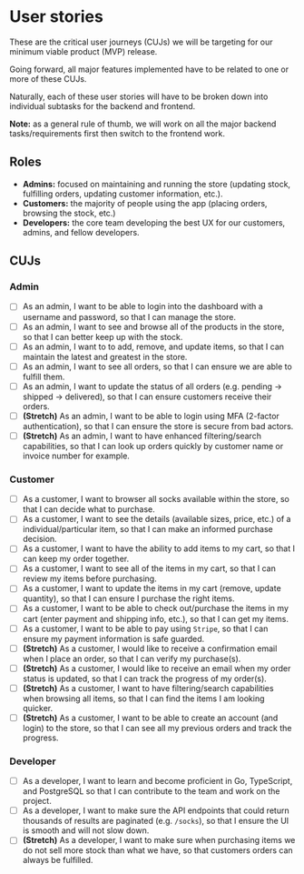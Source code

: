 # User stories

These are the critical user journeys (CUJs) we will be targeting for our minimum viable product (MVP) release.

Going forward, all major features implemented have to be related to one or more of these CUJs.

Naturally, each of these user stories will have to be broken down into individual subtasks for the backend and frontend.

**Note:** as a general rule of thumb, we will work on all the major backend tasks/requirements first then switch to the frontend work.

## Roles

- **Admins:** focused on maintaining and running the store (updating stock, fulfilling orders, updating customer information, etc.).
- **Customers:** the majority of people using the app (placing orders, browsing the stock, etc.)
- **Developers:** the core team developing the best UX for our customers, admins, and fellow developers.

## CUJs

### Admin

- [ ] As an admin, I want to be able to login into the dashboard with a username and password, so that I can manage the store.
- [ ] As an admin, I want to see and browse all of the products in the store, so that I can better keep up with the stock.
- [ ] As an admin, I want to to add, remove, and update items, so that I can maintain the latest and greatest in the store.
- [ ] As an admin, I want to see all orders, so that I can ensure we are able to fulfill them.
- [ ] As an admin, I want to update the status of all orders (e.g. pending -> shipped -> delivered), so that I can ensure customers receive their orders.
- [ ] **(Stretch)** As an admin, I want to be able to login using MFA (2-factor authentication), so that I can ensure the store is secure from bad actors.
- [ ] **(Stretch)** As an admin, I want to have enhanced filtering/search capabilities, so that I can look up orders quickly by customer name or invoice number for example.

### Customer

- [ ] As a customer, I want to browser all socks available within the store, so that I can decide what to purchase.
- [ ] As a customer, I want to see the details (available sizes, price, etc.) of a individual/particular item, so that I can make an informed purchase decision.
- [ ] As a customer, I want to have the ability to add items to my cart, so that I can keep my order together.
- [ ] As a customer, I want to see all of the items in my cart, so that I can review my items before purchasing.
- [ ] As a customer, I want to update the items in my cart (remove, update quantity), so that I can ensure I purchase the right items.
- [ ] As a customer, I want to be able to check out/purchase the items in my cart (enter payment and shipping info, etc.), so that I can get my items.
- [ ] As a customer, I want to be able to pay using `Stripe`, so that I can ensure my payment information is safe guarded.
- [ ] **(Stretch)** As a customer, I would like to receive a confirmation email when I place an order, so that I can verify my purchase(s).
- [ ] **(Stretch)** As a customer, I would like to receive an email when my order status is updated, so that I can track the progress of my order(s).
- [ ] **(Stretch)** As a customer, I want to have filtering/search capabilities when browsing all items, so that I can find the items I am looking quicker.
- [ ] **(Stretch)** As a customer, I want to be able to create an account (and login) to the store, so that I can see all my previous orders and track the progress.

### Developer

- [ ] As a developer, I want to learn and become proficient in Go, TypeScript, and PostgreSQL so that I can contribute to the team and work on the project.
- [ ] As a developer, I want to make sure the API endpoints that could return thousands of results are paginated (e.g. `/socks`), so that I ensure the UI is smooth and will not slow down.
- [ ] **(Stretch)** As a developer, I want to make sure when purchasing items we do not sell more stock than what we have, so that customers orders can always be fulfilled.
